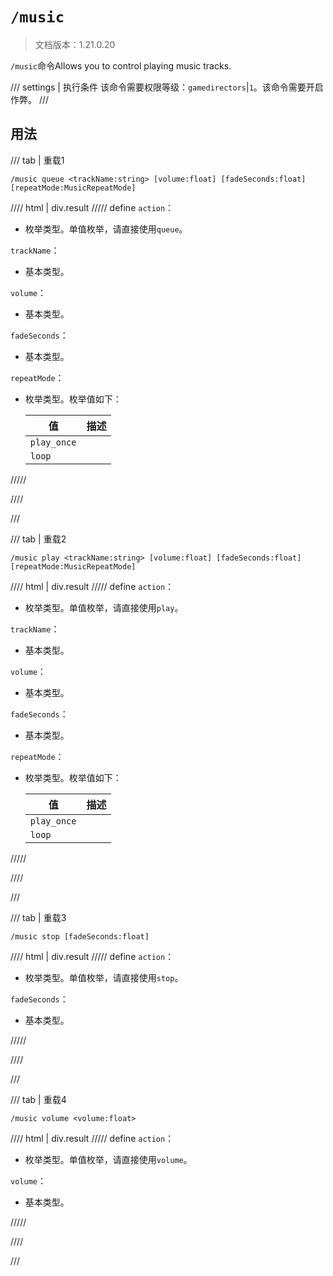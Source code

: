# `/music`

> 文档版本：1.21.0.20

`/music`命令Allows you to control playing music tracks.

/// settings | 执行条件
该命令需要权限等级：`gamedirectors`|`1`。该命令需要开启作弊。
///

## 用法

/// tab | 重载1
```mcfunction
/music queue <trackName:string> [volume:float] [fadeSeconds:float] [repeatMode:MusicRepeatMode]
```

//// html | div.result
///// define
`action`：<!-- md:samp MusicQueueAction -->

- 枚举类型。单值枚举，请直接使用`queue`。

`trackName`：<!-- md:samp string -->

- 基本类型。

`volume`：<!-- md:samp float -->

- 基本类型。

`fadeSeconds`：<!-- md:samp float -->

- 基本类型。

`repeatMode`：<!-- md:samp MusicRepeatMode -->

- 枚举类型。枚举值如下：

  |值|描述|
  |---|---|
  |`play_once`||
  |`loop`||



/////

////

///

/// tab | 重载2
```mcfunction
/music play <trackName:string> [volume:float] [fadeSeconds:float] [repeatMode:MusicRepeatMode]
```

//// html | div.result
///// define
`action`：<!-- md:samp MusicPlayAction -->

- 枚举类型。单值枚举，请直接使用`play`。

`trackName`：<!-- md:samp string -->

- 基本类型。

`volume`：<!-- md:samp float -->

- 基本类型。

`fadeSeconds`：<!-- md:samp float -->

- 基本类型。

`repeatMode`：<!-- md:samp MusicRepeatMode -->

- 枚举类型。枚举值如下：

  |值|描述|
  |---|---|
  |`play_once`||
  |`loop`||



/////

////

///

/// tab | 重载3
```mcfunction
/music stop [fadeSeconds:float]
```

//// html | div.result
///// define
`action`：<!-- md:samp MusicStopAction -->

- 枚举类型。单值枚举，请直接使用`stop`。

`fadeSeconds`：<!-- md:samp float -->

- 基本类型。


/////

////

///

/// tab | 重载4
```mcfunction
/music volume <volume:float>
```

//// html | div.result
///// define
`action`：<!-- md:samp MusicVolumeAction -->

- 枚举类型。单值枚举，请直接使用`volume`。

`volume`：<!-- md:samp float -->

- 基本类型。


/////

////

///
